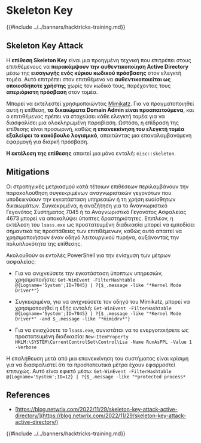 # Skeleton Key

{{#include ../../banners/hacktricks-training.md}}

## Skeleton Key Attack

Η **επίθεση Skeleton Key** είναι μια προηγμένη τεχνική που επιτρέπει στους επιτιθέμενους να **παρακάμψουν την αυθεντικοποίηση Active Directory** μέσω της **εισαγωγής ενός κύριου κωδικού πρόσβασης** στον ελεγκτή τομέα. Αυτό επιτρέπει στον επιτιθέμενο να **αυθεντικοποιείται ως οποιοσδήποτε χρήστης** χωρίς τον κωδικό τους, παρέχοντας τους **απεριόριστη πρόσβαση** στον τομέα.

Μπορεί να εκτελεστεί χρησιμοποιώντας [Mimikatz](https://github.com/gentilkiwi/mimikatz). Για να πραγματοποιηθεί αυτή η επίθεση, **τα δικαιώματα Domain Admin είναι προαπαιτούμενα**, και ο επιτιθέμενος πρέπει να στοχεύσει κάθε ελεγκτή τομέα για να διασφαλίσει μια ολοκληρωμένη παραβίαση. Ωστόσο, η επίδραση της επίθεσης είναι προσωρινή, καθώς **η επανεκκίνηση του ελεγκτή τομέα εξαλείφει το κακόβουλο λογισμικό**, απαιτώντας μια επαναλαμβανόμενη εφαρμογή για διαρκή πρόσβαση.

**Η εκτέλεση της επίθεσης** απαιτεί μια μόνο εντολή: `misc::skeleton`.

## Mitigations

Οι στρατηγικές μετριασμού κατά τέτοιων επιθέσεων περιλαμβάνουν την παρακολούθηση συγκεκριμένων αναγνωριστικών γεγονότων που υποδεικνύουν την εγκατάσταση υπηρεσιών ή τη χρήση ευαίσθητων δικαιωμάτων. Συγκεκριμένα, η αναζήτηση για το Αναγνωριστικό Γεγονότος Συστήματος 7045 ή το Αναγνωριστικό Γεγονότος Ασφαλείας 4673 μπορεί να αποκαλύψει ύποπτες δραστηριότητες. Επιπλέον, η εκτέλεση του `lsass.exe` ως προστατευμένη διαδικασία μπορεί να εμποδίσει σημαντικά τις προσπάθειες των επιτιθέμενων, καθώς αυτό απαιτεί να χρησιμοποιήσουν έναν οδηγό λειτουργικού πυρήνα, αυξάνοντας την πολυπλοκότητα της επίθεσης.

Ακολουθούν οι εντολές PowerShell για την ενίσχυση των μέτρων ασφαλείας:

- Για να ανιχνεύσετε την εγκατάσταση ύποπτων υπηρεσιών, χρησιμοποιήστε: `Get-WinEvent -FilterHashtable @{Logname='System';ID=7045} | ?{$_.message -like "*Kernel Mode Driver*"}`

- Συγκεκριμένα, για να ανιχνεύσετε τον οδηγό του Mimikatz, μπορεί να χρησιμοποιηθεί η εξής εντολή: `Get-WinEvent -FilterHashtable @{Logname='System';ID=7045} | ?{$_.message -like "*Kernel Mode Driver*" -and $_.message -like "*mimidrv*"}`

- Για να ενισχύσετε το `lsass.exe`, συνιστάται να το ενεργοποιήσετε ως προστατευμένη διαδικασία: `New-ItemProperty HKLM:\SYSTEM\CurrentControlSet\Control\Lsa -Name RunAsPPL -Value 1 -Verbose`

Η επαλήθευση μετά από μια επανεκκίνηση του συστήματος είναι κρίσιμη για να διασφαλιστεί ότι τα προστατευτικά μέτρα έχουν εφαρμοστεί επιτυχώς. Αυτό είναι εφικτό μέσω: `Get-WinEvent -FilterHashtable @{Logname='System';ID=12} | ?{$_.message -like "*protected process*`

## References

- [https://blog.netwrix.com/2022/11/29/skeleton-key-attack-active-directory/](https://blog.netwrix.com/2022/11/29/skeleton-key-attack-active-directory/)

{{#include ../../banners/hacktricks-training.md}}
